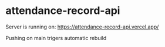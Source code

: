 # attendance-record-api

Server is running on: https://attendance-record-api.vercel.app/

Pushing on main trigers automatic rebuild
